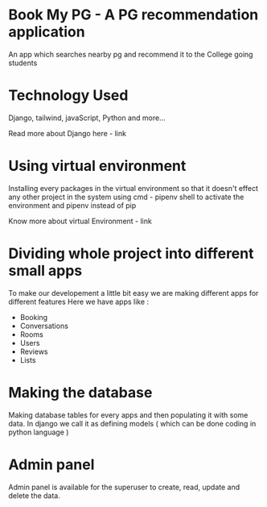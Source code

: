 # Book My PG - A PG recommendation application

An app which searches nearby pg and recommend it to the College going students 

# Technology Used 

Django, tailwind, javaScript, Python and more... 

Read more about Django here - link

# Using virtual environment 

Installing every packages in the virtual environment so that it doesn't effect any other project in the system
using cmd - pipenv shell to activate the environment and pipenv instead of pip

Know more about virtual Environment - link

# Dividing whole project into different small apps 

To make our developement a little bit easy we are making different apps for different features 
Here we have apps like :
- Booking
- Conversations
- Rooms 
- Users
- Reviews 
- Lists

# Making the database 

Making database tables for every apps and then populating it with some data.
In django we call it as defining models ( which can be done coding in python language )

# Admin panel

Admin panel is available for the superuser to  create, read, update and delete the data.
